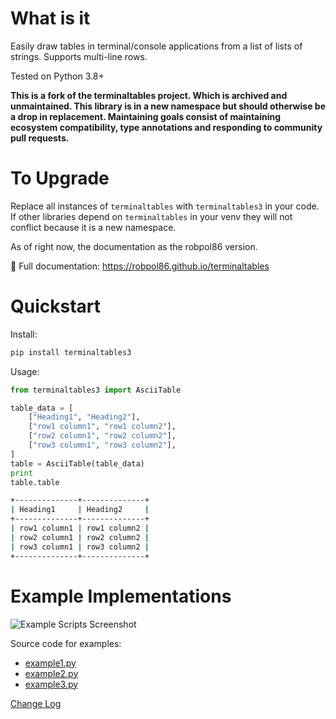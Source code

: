 # What is it

Easily draw tables in terminal/console applications from a list of lists of strings. Supports multi-line rows.

Tested on Python 3.8+

**This is a fork of the terminaltables project. Which is archived and unmaintained. This library is in a new namespace
but should otherwise be a drop in replacement. Maintaining goals consist of maintaining ecosystem compatibility, type
annotations and responding to community pull requests.**

To Upgrade
==========
Replace all instances of `terminaltables` with `terminaltables3` in your code. If other libraries depend on `terminaltables`
in your venv they will not conflict because it is a new namespace.

As of right now, the documentation as the robpol86 version.

📖 Full documentation: https://robpol86.github.io/terminaltables

Quickstart
==========

Install:

```bash
pip install terminaltables3
```

Usage:

```python
from terminaltables3 import AsciiTable

table_data = [
    ["Heading1", "Heading2"],
    ["row1 column1", "row1 column2"],
    ["row2 column1", "row2 column2"],
    ["row3 column1", "row3 column2"],
]
table = AsciiTable(table_data)
print
table.table
```

```bash
+--------------+--------------+
| Heading1     | Heading2     |
+--------------+--------------+
| row1 column1 | row1 column2 |
| row2 column1 | row2 column2 |
| row3 column1 | row3 column2 |
+--------------+--------------+
```

Example Implementations
=======================
![Example Scripts Screenshot](https://github.com/matthewdeanmartin/terminaltables/blob/master/docs/examples.png?raw=true)

Source code for examples:

- [example1.py](https://github.com/matthewdeanmartin/terminaltables/blob/master/example1.py)
- [example2.py](https://github.com/matthewdeanmartin/terminaltables/blob/master/example2.py)
- [example3.py](https://github.com/matthewdeanmartin/terminaltables/blob/master/example3.py)

[Change Log](https://github.com/matthewdeanmartin/terminaltables/blob/master/CHANGELOG.md)
